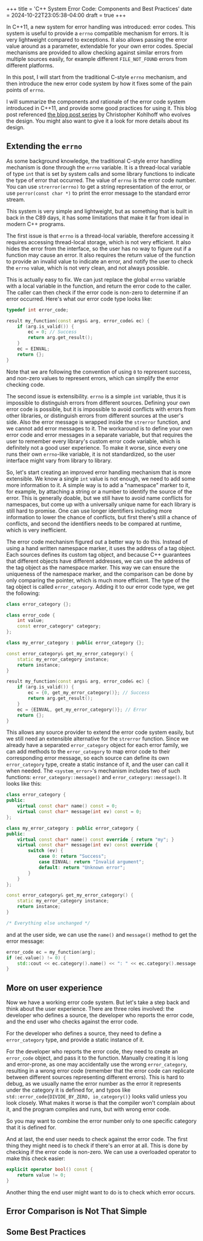 +++
title = 'C++ System Error Code: Components and Best Practices'
date = 2024-10-22T23:05:38-04:00
draft = true
+++

In C++11, a new system for error handling was introduced: error codes. This system is useful to provide a `errno` compatible mechanism for errors. It is very lightweight compared to exceptions. It also allows passing the error value around as a parameter, extendable for your own error codes. Special mechanisms are provided to allow checking against similar errors from multiple sources easily, for example different `FILE_NOT_FOUND` errors from different platforms.

In this post, I will start from the traditional C-style `errno` mechanism, and then introduce the new error code system by how it fixes some of the pain points of `errno`.

I will summarize the components and rationale of the error code system introduced in C++11, and provide some good practices for using it. This blog post referenced [the blog post series](http://blog.think-async.com/2010/04/system-error-support-in-c0x-part-1.html) by Christopher Kohlhoff who evolves the design. You might also want to give it a look for more details about its design.

## Extending the `errno`

As some background knowledge, the traditional C-style error handling mechanism is done through the `errno` variable. It is a thread-local variable of type `int` that is set by system calls and some library functions to indicate the type of error that occurred. The value of `errno` is the error code number. You can use `strerror(errno)` to get a string representation of the error, or use `perror(const char *)` to print the error message to the standard error stream.

This system is very simple and lightweight, but as something that is built in back in the C89 days, it has some limitations that make it far from ideal in modern C++ programs.

The first issue is that `errno` is a thread-local variable, therefore accessing it requires accessing thread-local storage, which is not very efficient. It also hides the error from the interface, so the user has no way to figure out if a function may cause an error. It also requires the return value of the function to provide an invalid value to indicate an error, and notify the user to check the `errno` value, which is not very clean, and not always possible.

This is actually easy to fix. We can just replace the global `errno` variable with a local variable in the function, and return the error code to the caller. The caller can then check if the error code is non-zero to determine if an error occurred. Here's what our error code type looks like:

```cpp
typedef int error_code;

result my_function(const args& arg, error_code& ec) {
    if (arg.is_valid()) {
        ec = 0; // Success
        return arg.get_result();
    }
    ec = EINVAL;
    return {};
}
```

Note that we are following the convention of using `0` to represent success, and non-zero values to represent errors, which can simplify the error checking code.

The second issue is extensibility. `errno` is a simple `int` variable, thus it is impossible to distinguish errors from different sources. Defining your own error code is possible, but it is impossible to avoid conflicts with errors from other libraries, or distinguish errors from different sources at the user's side. Also the error message is wrapped inside the `strerror` function, and we cannot add error messages to it. The workaround is to define your own error code and error messages in a separate variable, but that requires the user to remember every library's custom error code variable, which is definitely not a good user experience. To make it worse, since every one runs their own `errno`-like variable, it is not standardized, so the user interface might vary from library to library.

So, let's start creating an improved error handling mechanism that is more extensible. We know a single `int` value is not enough, we need to add some more information to it. A simple way is to add a "namespace" marker to it, for example, by attaching a string or a number to identify the source of the error. This is generally doable, but we still have to avoid name conflicts for namespaces, but come up with a universally unique name for each library is still hard to promise. One can use longer identifiers including more information to lower the chance of conflicts, but first there's still a chance of conflicts, and second the identifiers needs to be compared at runtime, which is very inefficient. 

The error code mechanism figured out a better way to do this. Instead of using a hand written namespace marker, it uses the address of a tag object. Each sources defines its custom tag object, and because C++ guarantees that different objects have different addresses, we can use the address of the tag object as the namespace marker. This way we can ensure the uniqueness of the namespace marker, and the comparison can be done by only comparing the pointer, which is much more efficient. The type of the tag object is called `error_category`. Adding it to our error code type, we get the following:

```cpp
class error_category {};

class error_code {
    int value;
    const error_category* category;
};

class my_error_category : public error_category {};

const error_category& get_my_error_category() {
    static my_error_category instance;
    return instance;
}

result my_function(const args& arg, error_code& ec) {
    if (arg.is_valid()) {
        ec = {0, get_my_error_category()}; // Success
        return arg.get_result();
    }
    ec = {EINVAL, get_my_error_category()}; // Error
    return {};
}
```

This allows any source provider to extend the error code system easily, but we still need an extensible alternative for the `strerror` function. Since we already have a separated `error_category` object for each error family, we can add methods to the `error_category` to map error code to their corresponding error message, so each source can define its own `error_category` type, create a static instance of it, and the user can call it when needed. The `<system_error>`'s mechanism includes two of such functions: `error_category::message()` and `error_category::message()`. It looks like this:

```cpp
class error_category {
public:
    virtual const char* name() const = 0;
    virtual const char* message(int ev) const = 0;
};

class my_error_category : public error_category {
public:
    virtual const char* name() const override { return "my"; }
    virtual const char* message(int ev) const override {
        switch (ev) {
            case 0: return "Success";
            case EINVAL: return "Invalid argument";
            default: return "Unknown error";
        }
    }
};

const error_category& get_my_error_category() {
    static my_error_category instance;
    return instance;
}

/* Everything else unchanged */
```

and at the user side, we can use the `name()` and `message()` method to get the error message:

```cpp
error_code ec = my_function(arg);
if (ec.value() != 0) {
    std::cout << ec.category().name() << ": " << ec.category().message(ec.value()) << std::endl;
}
```

## More on user experience

Now we have a working error code system. But let's take a step back and think about the user experience. There are three roles involved: the developer who defines a source, the developer who reports the error code, and the end user who checks against the error code.

For the developer who defines a source, they need to define a `error_category` type, and provide a static instance of it.

For the developer who reports the error code, they need to create an `error_code` object, and pass it to the function. Manually creating it is long and error-prone, as one may accidentally use the wrong `error_category`, resulting in a wrong error code (remember that the error code can replicate between different sources representing different errors). This is hard to debug, as we usually name the error number as the error it represents under the category it is defined for, and typos like `std::error_code{DIVIDE_BY_ZERO, io_category()}` looks valid unless you look closely. What makes it worse is that the compiler won't complain about it, and the program compiles and runs, but with wrong error code.

So you may want to combine the error number only to one specific category that it is defined for.

And at last, the end user needs to check against the error code. The first thing they might need is to check if there's an error at all. This is done by checking if the error code is non-zero. We can use a overloaded operator to make this check easier:

```cpp
explicit operator bool() const {
    return value != 0;
}
```

Another thing the end user might want to do is to check which error occurs.

## Error Comparison is Not That Simple

## Some Best Practices
